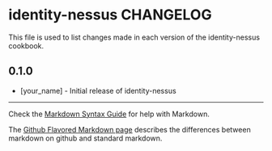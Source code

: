 # identity-nessus CHANGELOG

This file is used to list changes made in each version of the identity-nessus cookbook.

## 0.1.0
- [your_name] - Initial release of identity-nessus

- - -
Check the [Markdown Syntax Guide](http://daringfireball.net/projects/markdown/syntax) for help with Markdown.

The [Github Flavored Markdown page](http://github.github.com/github-flavored-markdown/) describes the differences between markdown on github and standard markdown.
